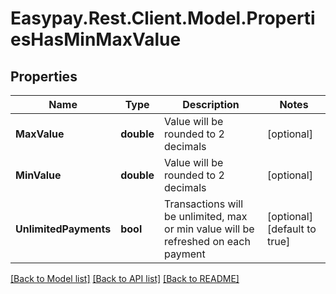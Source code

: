 # Easypay.Rest.Client.Model.PropertiesHasMinMaxValue

## Properties

Name | Type | Description | Notes
------------ | ------------- | ------------- | -------------
**MaxValue** | **double** | Value will be rounded to 2 decimals | [optional] 
**MinValue** | **double** | Value will be rounded to 2 decimals | [optional] 
**UnlimitedPayments** | **bool** | Transactions will be unlimited, max or min value will be refreshed on each payment | [optional] [default to true]

[[Back to Model list]](../README.md#documentation-for-models) [[Back to API list]](../README.md#documentation-for-api-endpoints) [[Back to README]](../README.md)

